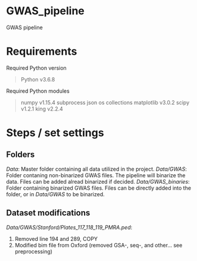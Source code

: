 # GWAS_pipeline
GWAS pipeline 

# Requirements
Required Python version
> Python v3.6.8 

Required Python modules
> numpy v1.15.4 
> subprocess
> json 
> os
> collections
> matplotlib v3.0.2
> scipy v1.2.1
> king v2.2.4

# Steps / set settings

## Folders
_Data_: Master folder containing all data utilized in the project. 
_Data/GWAS_: Folder contaning non-binarized GWAS files. The pipeline will binarize the data. Files can be added alread binarized if decided.
_Data/GWAS\_binaries_: Folder containing binarized GWAS files. Files can be directly added into the folder, or in _Data/GWAS_ to be binarized. 

## Dataset modifications
_Data/GWAS/Stanford/Plates\_117\_118\_119\_PMRA.ped_: 
1. Removed line 194 and 289, COPY
2. Modified bim file from Oxford (removed GSA-, seq-, and other... see preprocessing)